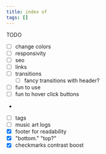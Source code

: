 ```yaml
---
title: index of
tags: []
---
```


TODO

- [ ] change colors
- [ ] responsivity
- [ ] seo
- [ ] links
- [ ] transitions
  - [ ] fancy transitions with header?
- [ ] fun to use
- [ ] fun to hover click buttons
-
- [ ] tags
- [ ] music art logs
- [x] footer for readability
- [x] "bottom." "top?"
- [x] checkmarks contrast boost
